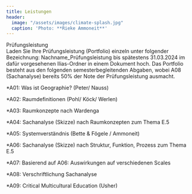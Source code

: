 ```yaml
---
title: Leistungen
header:
  image: "/assets/images/climate-splash.jpg"
  caption: 'Photo: **Rieke Ammoneit**'
---
```


Prüfungsleistung  
Laden Sie Ihre Prüfungsleistung (Portfolio) einzeln unter folgender Bezeichnung: Nachname_Prüfungsleistung bis spätestens 31.03.2024 im dafür vorgesehenen Ilias-Ordner in einem Dokument hoch.
Das Portfolio besteht aus den folgenden semesterbegleitenden Abgaben, wobei A08 (Sachanalyse) bereits 50% der Note der Prüfungsleistung ausmacht.

*A01: Was ist Geographie? (Peter/ Nauss)

*A02: Raumdefinitionen (Pohl/ Köck/ Werlen)

*A03: Raumkonzepte nach Wardenga

*A04: Sachanalyse (Skizze) nach Raumkonzepten zum Thema E.5

*A05: Systemverständnis (Bette & Fögele / Ammoneit)

*A06: Sachanalyse (Skizze) nach Struktur, Funktion, Prozess zum Thema E.5

*A07: Basierend auf A06: Auswirkungen auf verschiedenen Scales

*A08: Verschriftlichung Sachanalyse

*A09: Critical Multicultural Education (Usher)
